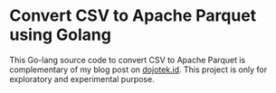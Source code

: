 # Convert CSV to Apache Parquet using Golang

This Go-lang source code to convert CSV to Apache Parquet is complementary of my blog post on [dojotek.id](https://dojotek.id/). This project is only for exploratory and experimental purpose.
